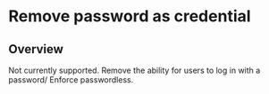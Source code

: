 #  Remove password as credential

## Overview

Not currently supported. Remove the ability for users to log in with a password/ Enforce passwordless.
